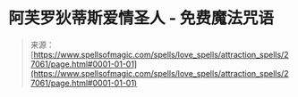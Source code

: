 <!--yml

category: 未分类

date: 2024-06-12 19:15:43

-->

# 阿芙罗狄蒂斯爱情圣人 - 免费魔法咒语

> 来源：[https://www.spellsofmagic.com/spells/love_spells/attraction_spells/27061/page.html#0001-01-01](https://www.spellsofmagic.com/spells/love_spells/attraction_spells/27061/page.html#0001-01-01)
